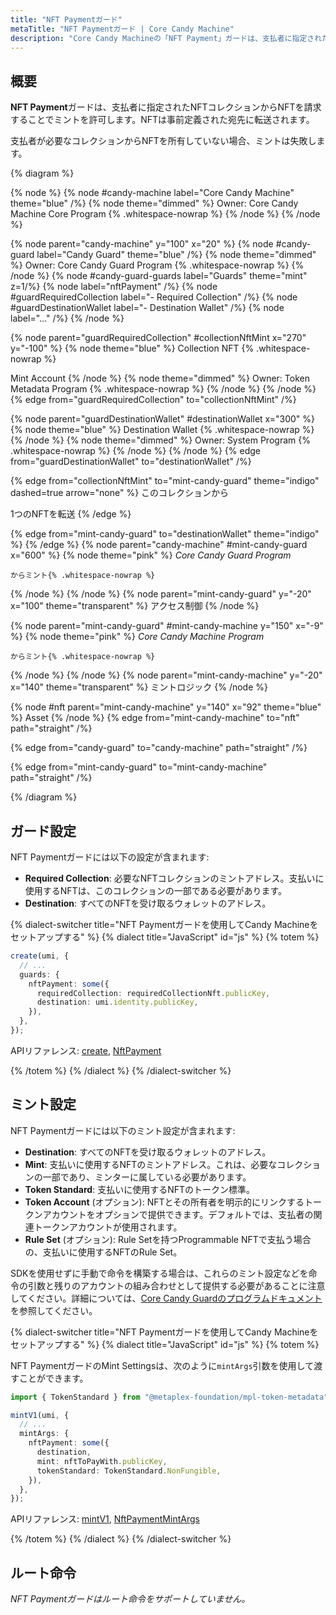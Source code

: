 ```yaml
---
title: "NFT Paymentガード"
metaTitle: "NFT Paymentガード | Core Candy Machine"
description: "Core Candy Machineの「NFT Payment」ガードは、支払者に指定されたNFTコレクションからNFT/pNFTを請求することでミントを許可します。支払いとして使用されるNFT/pNFTは、事前定義された宛先に転送されます。"
---
```


## 概要

**NFT Payment**ガードは、支払者に指定されたNFTコレクションからNFTを請求することでミントを許可します。NFTは事前定義された宛先に転送されます。

支払者が必要なコレクションからNFTを所有していない場合、ミントは失敗します。

{% diagram  %}

{% node %}
{% node #candy-machine label="Core Candy Machine" theme="blue" /%}
{% node theme="dimmed" %}
Owner: Core Candy Machine Core Program {% .whitespace-nowrap %}
{% /node %}
{% /node %}

{% node parent="candy-machine" y="100" x="20" %}
{% node #candy-guard label="Candy Guard" theme="blue" /%}
{% node theme="dimmed" %}
Owner: Core Candy Guard Program {% .whitespace-nowrap %}
{% /node %}
{% node #candy-guard-guards label="Guards" theme="mint" z=1/%}
{% node label="nftPayment" /%}
{% node #guardRequiredCollection label="- Required Collection" /%}
{% node #guardDestinationWallet label="- Destination Wallet" /%}
{% node label="..." /%}
{% /node %}

{% node parent="guardRequiredCollection" #collectionNftMint x="270" y="-100"  %}
{% node theme="blue" %}
Collection NFT {% .whitespace-nowrap %}

Mint Account
{% /node %}
{% node theme="dimmed" %}
Owner: Token Metadata Program {% .whitespace-nowrap %}
{% /node %}
{% /node %}
{% edge from="guardRequiredCollection" to="collectionNftMint" /%}

{% node parent="guardDestinationWallet" #destinationWallet x="300"  %}
{% node theme="blue" %}
Destination Wallet {% .whitespace-nowrap %}
{% /node %}
{% node theme="dimmed" %}
Owner: System Program {% .whitespace-nowrap %}
{% /node %}
{% /node %}
{% edge from="guardDestinationWallet" to="destinationWallet" /%}


{% edge from="collectionNftMint" to="mint-candy-guard" theme="indigo" dashed=true arrow="none" %}
このコレクションから

1つのNFTを転送
{% /edge %}

{% edge from="mint-candy-guard" to="destinationWallet" theme="indigo" %}
{% /edge %}
{% node parent="candy-machine" #mint-candy-guard x="600" %}
  {% node theme="pink" %}
    _Core Candy Guard Program_

    からミント{% .whitespace-nowrap %}
  {% /node %}
{% /node %}
{% node parent="mint-candy-guard" y="-20" x="100" theme="transparent" %}
  アクセス制御
{% /node %}

{% node parent="mint-candy-guard" #mint-candy-machine y="150" x="-9" %}
  {% node theme="pink" %}
    _Core Candy Machine Program_

    からミント{% .whitespace-nowrap %}
  {% /node %}
{% /node %}
{% node parent="mint-candy-machine" y="-20" x="140" theme="transparent" %}
  ミントロジック
{% /node %}

{% node #nft parent="mint-candy-machine" y="140" x="92" theme="blue" %}
  Asset
{% /node %}
{% edge from="mint-candy-machine" to="nft" path="straight" /%}

{% edge from="candy-guard" to="candy-machine" path="straight" /%}

{% edge from="mint-candy-guard" to="mint-candy-machine" path="straight" /%}

{% /diagram %}

## ガード設定

NFT Paymentガードには以下の設定が含まれます:

- **Required Collection**: 必要なNFTコレクションのミントアドレス。支払いに使用するNFTは、このコレクションの一部である必要があります。
- **Destination**: すべてのNFTを受け取るウォレットのアドレス。

{% dialect-switcher title="NFT Paymentガードを使用してCandy Machineをセットアップする" %}
{% dialect title="JavaScript" id="js" %}
{% totem %}

```ts
create(umi, {
  // ...
  guards: {
    nftPayment: some({
      requiredCollection: requiredCollectionNft.publicKey,
      destination: umi.identity.publicKey,
    }),
  },
});
```

APIリファレンス: [create](https://mpl-core-candy-machine.typedoc.metaplex.com/functions/create.html), [NftPayment](https://mpl-core-candy-machine.typedoc.metaplex.com/types/NftPayment.html)

{% /totem %}
{% /dialect %}
{% /dialect-switcher %}

## ミント設定

NFT Paymentガードには以下のミント設定が含まれます:

- **Destination**: すべてのNFTを受け取るウォレットのアドレス。
- **Mint**: 支払いに使用するNFTのミントアドレス。これは、必要なコレクションの一部であり、ミンターに属している必要があります。
- **Token Standard**: 支払いに使用するNFTのトークン標準。
- **Token Account** (オプション): NFTとその所有者を明示的にリンクするトークンアカウントをオプションで提供できます。デフォルトでは、支払者の関連トークンアカウントが使用されます。
- **Rule Set** (オプション): Rule Setを持つProgrammable NFTで支払う場合の、支払いに使用するNFTのRule Set。

SDKを使用せずに手動で命令を構築する場合は、これらのミント設定などを命令の引数と残りのアカウントの組み合わせとして提供する必要があることに注意してください。詳細については、[Core Candy Guardのプログラムドキュメント](https://github.com/metaplex-foundation/mpl-core-candy-machine/tree/main/programs/candy-guard#nftpayment)を参照してください。

{% dialect-switcher title="NFT Paymentガードを使用してCandy Machineをセットアップする" %}
{% dialect title="JavaScript" id="js" %}
{% totem %}

NFT PaymentガードのMint Settingsは、次のように`mintArgs`引数を使用して渡すことができます。

```ts
import { TokenStandard } from "@metaplex-foundation/mpl-token-metadata";

mintV1(umi, {
  // ...
  mintArgs: {
    nftPayment: some({
      destination,
      mint: nftToPayWith.publicKey,
      tokenStandard: TokenStandard.NonFungible,
    }),
  },
});
```

APIリファレンス: [mintV1](https://mpl-core-candy-machine.typedoc.metaplex.com/functions/mintV1.html), [NftPaymentMintArgs](https://mpl-core-candy-machine.typedoc.metaplex.com/types/NftPaymentMintArgs.html)

{% /totem %}
{% /dialect %}
{% /dialect-switcher %}

## ルート命令

_NFT Paymentガードはルート命令をサポートしていません。_
